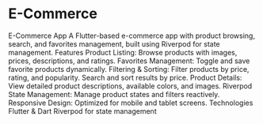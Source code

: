 # E-Commerce
E-Commerce App A Flutter-based e-commerce app with product browsing, search, and favorites management, built using Riverpod for state management.  Features Product Listing: Browse products with images, prices, descriptions, and ratings. Favorites Management: Toggle and save favorite products dynamically. Filtering & Sorting: Filter products by price, rating, and popularity. Search and sort results by price. Product Details: View detailed product descriptions, available colors, and images. Riverpod State Management: Manage product states and filters reactively. Responsive Design: Optimized for mobile and tablet screens. Technologies Flutter & Dart Riverpod for state management
